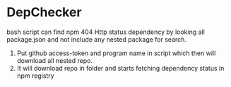 # DepChecker
bash script can find npm 404 Http status dependency by looking all package.json and not include any nested package for search.

1. Put github access-token and program name in script which then  will download all nested repo.
2. It will download repo in folder and starts fetching dependency status in npm registry

